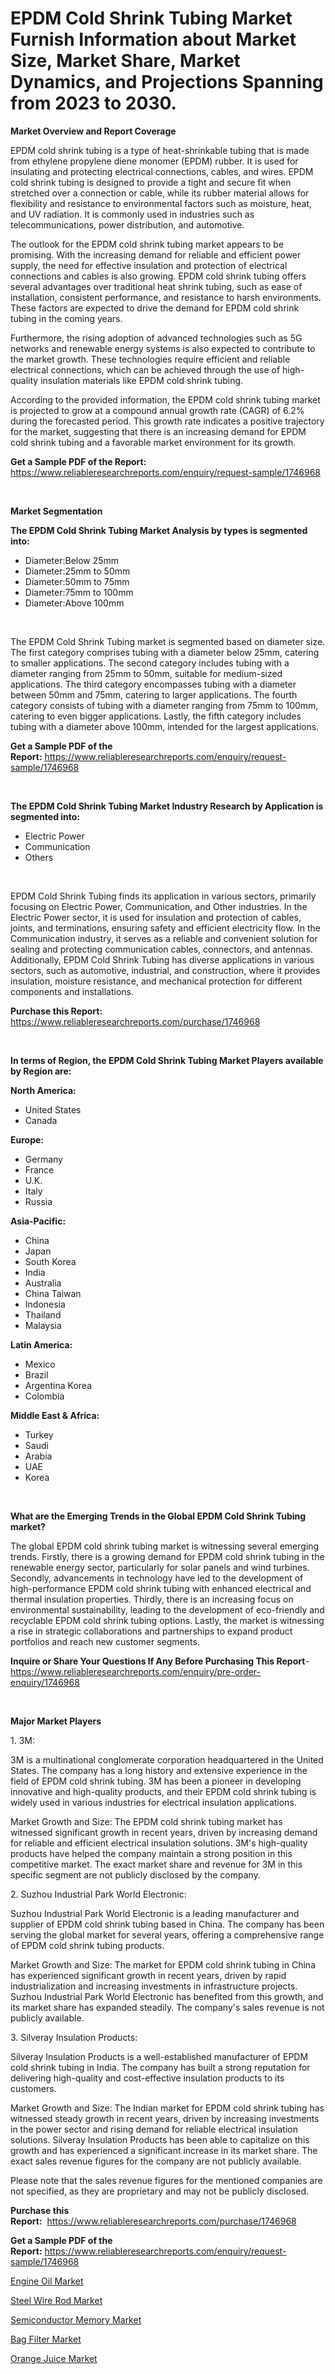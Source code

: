 <p><h1>EPDM Cold Shrink Tubing Market Furnish Information about Market Size, Market Share, Market Dynamics, and Projections Spanning from 2023 to 2030.</h1></p><p><strong>Market Overview and Report Coverage</strong></p>
<p><p>EPDM cold shrink tubing is a type of heat-shrinkable tubing that is made from ethylene propylene diene monomer (EPDM) rubber. It is used for insulating and protecting electrical connections, cables, and wires. EPDM cold shrink tubing is designed to provide a tight and secure fit when stretched over a connection or cable, while its rubber material allows for flexibility and resistance to environmental factors such as moisture, heat, and UV radiation. It is commonly used in industries such as telecommunications, power distribution, and automotive.</p><p>The outlook for the EPDM cold shrink tubing market appears to be promising. With the increasing demand for reliable and efficient power supply, the need for effective insulation and protection of electrical connections and cables is also growing. EPDM cold shrink tubing offers several advantages over traditional heat shrink tubing, such as ease of installation, consistent performance, and resistance to harsh environments. These factors are expected to drive the demand for EPDM cold shrink tubing in the coming years.</p><p>Furthermore, the rising adoption of advanced technologies such as 5G networks and renewable energy systems is also expected to contribute to the market growth. These technologies require efficient and reliable electrical connections, which can be achieved through the use of high-quality insulation materials like EPDM cold shrink tubing.</p><p>According to the provided information, the EPDM cold shrink tubing market is projected to grow at a compound annual growth rate (CAGR) of 6.2% during the forecasted period. This growth rate indicates a positive trajectory for the market, suggesting that there is an increasing demand for EPDM cold shrink tubing and a favorable market environment for its growth.</p></p>
<p><strong>Get a Sample PDF of the Report:</strong> <a href="https://www.reliableresearchreports.com/enquiry/request-sample/1746968">https://www.reliableresearchreports.com/enquiry/request-sample/1746968</a></p>
<p>&nbsp;</p>
<p><strong>Market Segmentation</strong></p>
<p><strong>The EPDM Cold Shrink Tubing Market Analysis by types is segmented into:</strong></p>
<p><ul><li>Diameter:Below 25mm</li><li>Diameter:25mm to 50mm</li><li>Diameter:50mm to 75mm</li><li>Diameter:75mm to 100mm</li><li>Diameter:Above 100mm</li></ul></p>
<p>&nbsp;</p>
<p><p>The EPDM Cold Shrink Tubing market is segmented based on diameter size. The first category comprises tubing with a diameter below 25mm, catering to smaller applications. The second category includes tubing with a diameter ranging from 25mm to 50mm, suitable for medium-sized applications. The third category encompasses tubing with a diameter between 50mm and 75mm, catering to larger applications. The fourth category consists of tubing with a diameter ranging from 75mm to 100mm, catering to even bigger applications. Lastly, the fifth category includes tubing with a diameter above 100mm, intended for the largest applications.</p></p>
<p><strong>Get a Sample PDF of the Report:</strong>&nbsp;<a href="https://www.reliableresearchreports.com/enquiry/request-sample/1746968">https://www.reliableresearchreports.com/enquiry/request-sample/1746968</a></p>
<p>&nbsp;</p>
<p><strong>The EPDM Cold Shrink Tubing Market Industry Research by Application is segmented into:</strong></p>
<p><ul><li>Electric Power</li><li>Communication</li><li>Others</li></ul></p>
<p>&nbsp;</p>
<p><p>EPDM Cold Shrink Tubing finds its application in various sectors, primarily focusing on Electric Power, Communication, and Other industries. In the Electric Power sector, it is used for insulation and protection of cables, joints, and terminations, ensuring safety and efficient electricity flow. In the Communication industry, it serves as a reliable and convenient solution for sealing and protecting communication cables, connectors, and antennas. Additionally, EPDM Cold Shrink Tubing has diverse applications in various sectors, such as automotive, industrial, and construction, where it provides insulation, moisture resistance, and mechanical protection for different components and installations.</p></p>
<p><strong>Purchase this Report:</strong>&nbsp; <a href="https://www.reliableresearchreports.com/purchase/1746968">https://www.reliableresearchreports.com/purchase/1746968</a></p>
<p>&nbsp;</p>
<p><strong>In terms of Region, the EPDM Cold Shrink Tubing Market Players available by Region are:</strong></p>
<p>
    <p> <strong> North America: </strong>
        <ul>
            <li>United States</li>
            <li>Canada</li>
        </ul>
        </p> 
    <p> <strong> Europe: </strong>
        <ul>
            <li>Germany</li>
            <li>France</li>
            <li>U.K.</li>
            <li>Italy</li>
            <li>Russia</li>
        </ul>
        </p> 
    <p> <strong> Asia-Pacific: </strong>
        <ul>
            <li>China</li>
            <li>Japan</li>
            <li>South Korea</li>
            <li>India</li>
            <li>Australia</li>
            <li>China Taiwan</li>
            <li>Indonesia</li>
            <li>Thailand</li>
            <li>Malaysia</li>
        </ul>
        </p> 
    <p> <strong> Latin America: </strong>
        <ul>
            <li>Mexico</li>
            <li>Brazil</li>
            <li>Argentina Korea</li>
            <li>Colombia</li>
        </ul>
        </p> 
    <p> <strong> Middle East & Africa: </strong>
        <ul>
            <li>Turkey</li>
            <li>Saudi</li>
            <li>Arabia</li>
            <li>UAE</li>
            <li>Korea</li>
        </ul>
    </p>
    </p>
<p>&nbsp;</p>
<p><strong>What are the Emerging Trends in the Global EPDM Cold Shrink Tubing market?</strong></p>
<p><p>The global EPDM cold shrink tubing market is witnessing several emerging trends. Firstly, there is a growing demand for EPDM cold shrink tubing in the renewable energy sector, particularly for solar panels and wind turbines. Secondly, advancements in technology have led to the development of high-performance EPDM cold shrink tubing with enhanced electrical and thermal insulation properties. Thirdly, there is an increasing focus on environmental sustainability, leading to the development of eco-friendly and recyclable EPDM cold shrink tubing options. Lastly, the market is witnessing a rise in strategic collaborations and partnerships to expand product portfolios and reach new customer segments.</p></p>
<p><strong>Inquire or Share Your Questions If Any Before Purchasing This Report</strong>- <a href="https://www.reliableresearchreports.com/enquiry/pre-order-enquiry/1746968">https://www.reliableresearchreports.com/enquiry/pre-order-enquiry/1746968</a></p>
<p>&nbsp;</p>
<p><strong>Major Market Players</strong></p>
<p><p>1. 3M: </p><p>3M is a multinational conglomerate corporation headquartered in the United States. The company has a long history and extensive experience in the field of EPDM cold shrink tubing. 3M has been a pioneer in developing innovative and high-quality products, and their EPDM cold shrink tubing is widely used in various industries for electrical insulation applications. </p><p>Market Growth and Size: The EPDM cold shrink tubing market has witnessed significant growth in recent years, driven by increasing demand for reliable and efficient electrical insulation solutions. 3M's high-quality products have helped the company maintain a strong position in this competitive market. The exact market share and revenue for 3M in this specific segment are not publicly disclosed by the company.</p><p>2. Suzhou Industrial Park World Electronic: </p><p>Suzhou Industrial Park World Electronic is a leading manufacturer and supplier of EPDM cold shrink tubing based in China. The company has been serving the global market for several years, offering a comprehensive range of EPDM cold shrink tubing products.</p><p>Market Growth and Size: The market for EPDM cold shrink tubing in China has experienced significant growth in recent years, driven by rapid industrialization and increasing investments in infrastructure projects. Suzhou Industrial Park World Electronic has benefited from this growth, and its market share has expanded steadily. The company's sales revenue is not publicly available.</p><p>3. Silveray Insulation Products: </p><p>Silveray Insulation Products is a well-established manufacturer of EPDM cold shrink tubing in India. The company has built a strong reputation for delivering high-quality and cost-effective insulation products to its customers.</p><p>Market Growth and Size: The Indian market for EPDM cold shrink tubing has witnessed steady growth in recent years, driven by increasing investments in the power sector and rising demand for reliable electrical insulation solutions. Silveray Insulation Products has been able to capitalize on this growth and has experienced a significant increase in its market share. The exact sales revenue figures for the company are not publicly available.</p><p>Please note that the sales revenue figures for the mentioned companies are not specified, as they are proprietary and may not be publicly disclosed.</p></p>
<p><strong>Purchase this Report:</strong>&nbsp;&nbsp;<a href="https://www.reliableresearchreports.com/purchase/1746968">https://www.reliableresearchreports.com/purchase/1746968</a></p>
<p></p>
<p><strong>Get a Sample PDF of the Report:</strong>&nbsp;<a href="https://www.reliableresearchreports.com/enquiry/request-sample/1746968">https://www.reliableresearchreports.com/enquiry/request-sample/1746968</a></p>
<p><p><a href="https://medium.com/@shiv151299/engine-oil-market-size-market-outlook-and-market-forecast-2023-to-2030-21f2ab4d2cd3">Engine Oil Market</a></p><p><a href="https://github.com/amonskiyk/Market-Research-Report-List-1/blob/main/steel-wire-rod-market.md">Steel Wire Rod Market</a></p><p><a href="https://medium.com/@tommiefadel2023/semiconductor-memory-market-exploring-market-share-market-trends-and-future-growth-7f4a22a085a4">Semiconductor Memory Market</a></p><p><a href="https://medium.com/@flavietowne/bag-filter-market-size-and-market-trends-complete-industry-overview-2023-to-2030-e610ddb24c53">Bag Filter Market</a></p><p><a href="https://medium.com/@scottford2001/orange-juice-market-the-key-to-successful-business-strategy-forecast-till-2030-73c569b06555">Orange Juice Market</a></p></p>